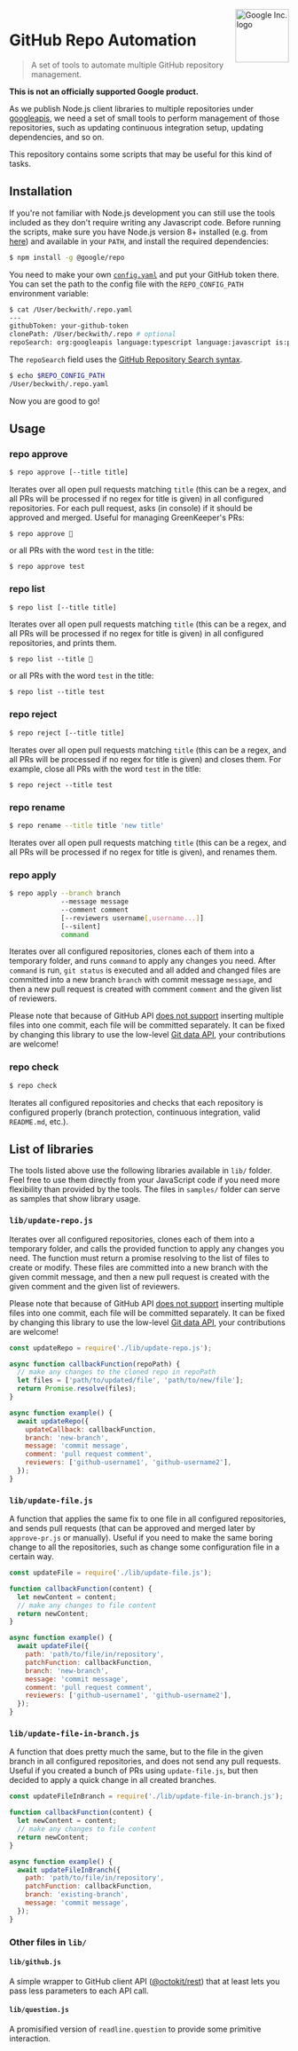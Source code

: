 <img src="https://avatars0.githubusercontent.com/u/1342004?v=3&s=96" alt="Google Inc. logo" title="Google" align="right" height="96" width="96"/>

# GitHub Repo Automation
> A set of tools to automate multiple GitHub repository management.

**This is not an officially supported Google product.**

As we publish Node.js client libraries to multiple repositories under
[googleapis](https://github.com/googleapis/), we need a set of small
tools to perform management of those repositories, such as updating
continuous integration setup, updating dependencies, and so on.

This repository contains some scripts that may be useful for this kind
of tasks.

## Installation

If you're not familiar with Node.js development you can still
use the tools included as they don't require writing any Javascript
code. Before running the scripts, make sure you have Node.js version 8+
installed (e.g. from [here](https://nodejs.org/en/)) and available in
your `PATH`, and install the required dependencies:

```sh
$ npm install -g @google/repo
```

You need to make your own [`config.yaml`](https://github.com/googleapis/github-repo-automation/blob/master/config.yaml.default) and put your GitHub token there. You can set the path to the config file with the `REPO_CONFIG_PATH` environment variable:

```sh
$ cat /User/beckwith/.repo.yaml
---
githubToken: your-github-token
clonePath: /User/beckwith/.repo # optional
repoSearch: org:googleapis language:typescript language:javascript is:public archived:false
```

The `repoSearch` field uses the [GitHub Repository Search syntax](https://help.github.com/en/github/searching-for-information-on-github/searching-for-repositories).

```sh
$ echo $REPO_CONFIG_PATH
/User/beckwith/.repo.yaml
```

Now you are good to go!

## Usage

### repo approve

```sh
$ repo approve [--title title]
```

Iterates over all open pull requests matching `title` (this can be a regex,
and all PRs will be processed if no regex for title is given) in all configured repositories.
For each pull request, asks (in console) if it should be approved
and merged. Useful for managing GreenKeeper's PRs:

`$ repo approve 🚀`

or all PRs with the word `test` in the title:

`$ repo approve test`

### repo list

```sh
$ repo list [--title title]
```

Iterates over all open pull requests matching `title` (this can be a regex,
and all PRs will be processed if no regex for title is given)
in all configured repositories, and prints them.

`$ repo list --title 🚀`

or all PRs with the word `test` in the title:

`$ repo list --title test`

### repo reject

```sh
$ repo reject [--title title]
```

Iterates over all open pull requests matching `title` (this can be a regex,
and all PRs will be processed if no regex for title is given) and closes
them. For example, close all PRs with the word `test` in the title:

`$ repo reject --title test`

### repo rename

```sh
$ repo rename --title title 'new title'
```

Iterates over all open pull requests matching `title` (this can be a regex,
and all PRs will be processed if no regex for title is given), and renames
them.

### repo apply

```sh
$ repo apply --branch branch
             --message message
             --comment comment
             [--reviewers username[,username...]]
             [--silent]
             command
```

Iterates over all configured repositories, clones each of them into
a temporary folder, and runs `command` to apply any changes you need.
After `command` is run, `git status` is executed and all added and
changed files are committed into a new branch `branch` with commit message
`message`, and then a new pull request is created with comment `comment`
and the given list of reviewers.

Please note that because of GitHub API [does not
support](https://github.com/isaacs/github/issues/199) inserting multiple files
into one commit, each file will be committed separately. It can be fixed by
changing this library to use the low-level
[Git data API](https://developer.github.com/v3/git/),
your contributions are welcome!

### repo check

```sh
$ repo check
```

Iterates all configured repositories and checks that each repository
is configured properly (branch protection, continuous integration,
valid `README.md`, etc.).

## List of libraries

The tools listed above use the following libraries available in `lib/` folder.
Feel free to use them directly from your JavaScript code if you need more
flexibility than provided by the tools. The files in `samples/` folder
can serve as samples that show library usage.

### `lib/update-repo.js`

Iterates over all configured repositories, clones each of them into
a temporary folder, and calls the provided function to apply any changes you
need. The function must return a promise resolving to the list of files to
create or modify. These files are committed into a new branch with the given
commit message, and then a new pull request is created with the given comment
and the given list of reviewers.

Please note that because of GitHub API [does not
support](https://github.com/isaacs/github/issues/199) inserting multiple files
into one commit, each file will be committed separately. It can be fixed by
changing this library to use the low-level
[Git data API](https://developer.github.com/v3/git/),
your contributions are welcome!

```js
const updateRepo = require('./lib/update-repo.js');

async function callbackFunction(repoPath) {
  // make any changes to the cloned repo in repoPath
  let files = ['path/to/updated/file', 'path/to/new/file'];
  return Promise.resolve(files);
}

async function example() {
  await updateRepo({
    updateCallback: callbackFunction,
    branch: 'new-branch',
    message: 'commit message',
    comment: 'pull request comment',
    reviewers: ['github-username1', 'github-username2'],
  });
}
```

### `lib/update-file.js`

A function that applies the same fix to one file in all configured
repositories, and sends pull requests (that can be approved and merged
later by `approve-pr.js` or manually). Useful if you need to make
the same boring change to all the repositories, such as change some
configuration file in a certain way.

```js
const updateFile = require('./lib/update-file.js');

function callbackFunction(content) {
  let newContent = content;
  // make any changes to file content
  return newContent;
}

async function example() {
  await updateFile({
    path: 'path/to/file/in/repository',
    patchFunction: callbackFunction,
    branch: 'new-branch',
    message: 'commit message',
    comment: 'pull request comment',
    reviewers: ['github-username1', 'github-username2'],
  });
}
```

### `lib/update-file-in-branch.js`

A function that does pretty much the same, but to the file in the
given branch in all configured repositories, and does not send any
pull requests. Useful if you created a bunch of PRs using `update-file.js`, but
then decided to apply a quick change in all created branches.

```js
const updateFileInBranch = require('./lib/update-file-in-branch.js');

function callbackFunction(content) {
  let newContent = content;
  // make any changes to file content
  return newContent;
}

async function example() {
  await updateFileInBranch({
    path: 'path/to/file/in/repository',
    patchFunction: callbackFunction,
    branch: 'existing-branch',
    message: 'commit message',
  });
}
```

### Other files in `lib/`

#### `lib/github.js`

A simple wrapper to GitHub client API
([@octokit/rest](https://github.com/octokit/rest.js)) that at least lets you
pass less parameters to each API call.

#### `lib/question.js`

A promisified version of `readline.question` to provide some primitive
interaction.
